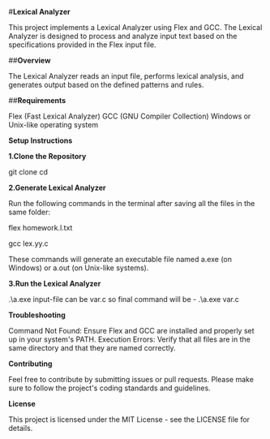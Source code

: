 #**Lexical Analyzer**


This project implements a Lexical Analyzer using Flex and GCC. The Lexical Analyzer is designed to process and analyze input text based on the specifications provided in the Flex input file.

##**Overview**


The Lexical Analyzer reads an input file, performs lexical analysis, and generates output based on the defined patterns and rules.

##**Requirements**


Flex (Fast Lexical Analyzer)
GCC (GNU Compiler Collection)
Windows or Unix-like operating system

**Setup Instructions**


**1.Clone the Repository**


git clone <repository-url>
cd <repository-folder>

**2.Generate Lexical Analyzer**


Run the following commands in the terminal after saving all the files in the same folder:


flex homework.l.txt


gcc lex.yy.c

These commands will generate an executable file named a.exe (on Windows) or a.out (on Unix-like systems).

**3.Run the Lexical Analyzer**


.\a.exe <input-file>
input-file can be var.c
so final command will be  - .\a.exe var.c 

**Troubleshooting**

Command Not Found: Ensure Flex and GCC are installed and properly set up in your system's PATH.
Execution Errors: Verify that all files are in the same directory and that they are named correctly.

**Contributing**


Feel free to contribute by submitting issues or pull requests. Please make sure to follow the project's coding standards and guidelines.

**License**

This project is licensed under the MIT License - see the LICENSE file for details.

